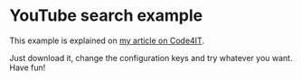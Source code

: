 # YouTube search example

This example is explained on [my article on Code4IT](https://www.code4it.dev/blog/search-youtube-videos-dotnet).

Just download it, change the configuration keys and try whatever you want. Have fun!
